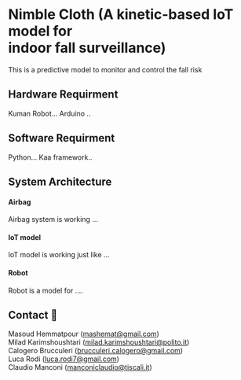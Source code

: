 # Nimble Cloth (A kinetic-based IoT model for <br /> indoor fall surveillance)
This is a predictive model to monitor and control the fall risk 

## Hardware Requirment

Kuman Robot...
Arduino ..


## Software Requirment

Python...
Kaa framework..

## System Architecture

#### Airbag
Airbag system is working ...
#### IoT model
IoT model is working just like ...
#### Robot
Robot is a model for ....

## Contact :e-mail:

Masoud Hemmatpour (mashemat@gmail.com) <br />
Milad Karimshoushtari (milad.karimshoushtari@polito.it) <br />
Calogero Brucculeri (brucculeri.calogero@gmail.com) <br />
Luca Rodi (luca.rodi7@gmail.com) <br />
Claudio Manconi (manconiclaudio@tiscali.it) <br />

